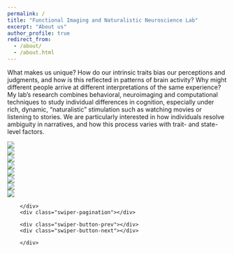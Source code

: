 ```yaml
---
permalink: /
title: "Functional Imaging and Naturalistic Neuroscience Lab"
excerpt: "About us"
author_profile: true
redirect_from: 
  - /about/
  - /about.html
---
```


What makes us unique? How do our intrinsic traits bias our perceptions and judgments, and how is this reflected in patterns of brain activity? Why might different people arrive at different interpretations of the same experience? My lab’s research combines behavioral, neuroimaging and computational techniques to study individual differences in cognition, especially under rich, dynamic, “naturalistic” stimulation such as watching movies or listening to stories. We are particularly interested in how individuals resolve ambiguity in narratives, and how this process varies with trait- and state-level factors.

<html>
<head>
    <link rel = "stylesheet" href="https://thefinnlab.github.io/files/image carousel.css">
    <link rel = "stylesheet" href="https://cdn.jsdelivr.net/npm/swiper@10/swiper-bundle.min.css">
<div class = "container">
    <div class="swiper">
        <div class="swiper-wrapper">
            <!-- Slides -->
            <div class="swiper-slide"><img src="https://thefinnlab.github.io/images/img-1.jpg"></div>
            <div class="swiper-slide"><img src="https://thefinnlab.github.io/images/img-2.jpg"></div>
            <div class="swiper-slide"><img src="https://thefinnlab.github.io/images/img-3.jpg"></div>
            <div class="swiper-slide"><img src="https://thefinnlab.github.io/images/img-4.jpg"></div>
            <div class="swiper-slide"><img src="https://thefinnlab.github.io/images/img-5.jpeg"></div>
            <div class="swiper-slide"><img src="https://thefinnlab.github.io/images/img-6.HEIC"></div>
            <div class="swiper-slide"><img src="https://thefinnlab.github.io/images/img-7.JPG"></div>
            <div class="swiper-slide"><img src="https://thefinnlab.github.io/images/img-8.jpg"></div>
             
        </div>
        <div class="swiper-pagination"></div>
          
        <div class="swiper-button-prev"></div>
        <div class="swiper-button-next"></div>
          
        </div>
</div>

<script src="https://cdn.jsdelivr.net/npm/swiper@10/swiper-bundle.min.js"></script>
<script>
    const swiper = new Swiper('.swiper', {
    slidesPerView: 1,
    autoplay: {
        delay: 7500,
        disableOnInteraction: false,
    },
    loop: true,

  pagination: {
    el: '.swiper-pagination',
    clickable: true,
  },

  navigation: {
    nextEl: '.swiper-button-next',
    prevEl: '.swiper-button-prev',
  },

});
</script>

</body>
</html>
